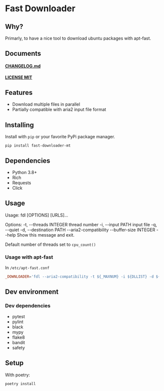 # Fast Downloader

## Why?

Primarly, to have a nice tool to download ubuntu packages with apt-fast.

## Documents

#### [CHANGELOG.md](https://github.com/kirozen/fast-downloader/blob/master/CHANGELOG.md)
#### [LICENSE MIT](https://github.com/kirozen/fast-downloader/blob/master/LICENSE)


## Features

- Download multiple files in parallel
- Partially compatible with aria2 input file format

## Installing

Install with `pip` or your favorite PyPi package manager.

```shell
pip install fast-downloader-mt
```

## Dependencies

- Python 3.8+
- Rich
- Requests
- Click

## Usage

Usage: fdl [OPTIONS] [URLS]...

Options:
  -t, --threads INTEGER        thread number
  -i, --input PATH             input file
  -q, --quiet
  -d, --destination PATH
  --aria2-compatibility
  --buffer-size INTEGER
  --help                       Show this message and exit.

Default number of threads set to `cpu_count()`

### Usage with apt-fast

In `/etc/apt-fast.conf`

```conf
_DOWNLOADER='fdl --aria2-compatibility -t ${_MAXNUM} -i ${DLLIST} -d ${DLDIR}'
```

## Dev environment

### Dev dependencies

- pytest
- pylint
- black
- mypy
- flake8
- bandit
- safety

## Setup

With poetry:

```shell
poetry install
```
